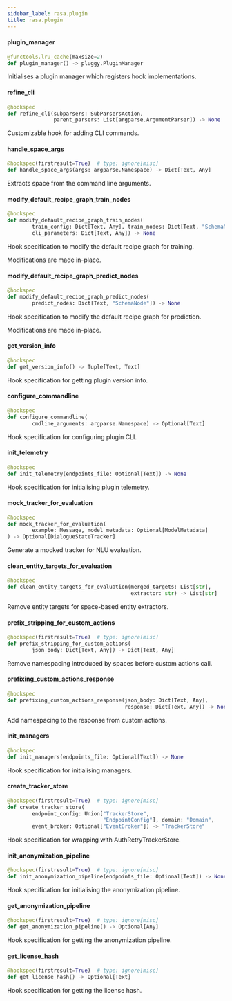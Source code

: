 ```yaml
---
sidebar_label: rasa.plugin
title: rasa.plugin
---
```

#### plugin\_manager

```python
@functools.lru_cache(maxsize=2)
def plugin_manager() -> pluggy.PluginManager
```

Initialises a plugin manager which registers hook implementations.

#### refine\_cli

```python
@hookspec
def refine_cli(subparsers: SubParsersAction,
               parent_parsers: List[argparse.ArgumentParser]) -> None
```

Customizable hook for adding CLI commands.

#### handle\_space\_args

```python
@hookspec(firstresult=True)  # type: ignore[misc]
def handle_space_args(args: argparse.Namespace) -> Dict[Text, Any]
```

Extracts space from the command line arguments.

#### modify\_default\_recipe\_graph\_train\_nodes

```python
@hookspec
def modify_default_recipe_graph_train_nodes(
        train_config: Dict[Text, Any], train_nodes: Dict[Text, "SchemaNode"],
        cli_parameters: Dict[Text, Any]) -> None
```

Hook specification to modify the default recipe graph for training.

Modifications are made in-place.

#### modify\_default\_recipe\_graph\_predict\_nodes

```python
@hookspec
def modify_default_recipe_graph_predict_nodes(
        predict_nodes: Dict[Text, "SchemaNode"]) -> None
```

Hook specification to modify the default recipe graph for prediction.

Modifications are made in-place.

#### get\_version\_info

```python
@hookspec
def get_version_info() -> Tuple[Text, Text]
```

Hook specification for getting plugin version info.

#### configure\_commandline

```python
@hookspec
def configure_commandline(
        cmdline_arguments: argparse.Namespace) -> Optional[Text]
```

Hook specification for configuring plugin CLI.

#### init\_telemetry

```python
@hookspec
def init_telemetry(endpoints_file: Optional[Text]) -> None
```

Hook specification for initialising plugin telemetry.

#### mock\_tracker\_for\_evaluation

```python
@hookspec
def mock_tracker_for_evaluation(
        example: Message, model_metadata: Optional[ModelMetadata]
) -> Optional[DialogueStateTracker]
```

Generate a mocked tracker for NLU evaluation.

#### clean\_entity\_targets\_for\_evaluation

```python
@hookspec
def clean_entity_targets_for_evaluation(merged_targets: List[str],
                                        extractor: str) -> List[str]
```

Remove entity targets for space-based entity extractors.

#### prefix\_stripping\_for\_custom\_actions

```python
@hookspec(firstresult=True)  # type: ignore[misc]
def prefix_stripping_for_custom_actions(
        json_body: Dict[Text, Any]) -> Dict[Text, Any]
```

Remove namespacing introduced by spaces before custom actions call.

#### prefixing\_custom\_actions\_response

```python
@hookspec
def prefixing_custom_actions_response(json_body: Dict[Text, Any],
                                      response: Dict[Text, Any]) -> None
```

Add namespacing to the response from custom actions.

#### init\_managers

```python
@hookspec
def init_managers(endpoints_file: Optional[Text]) -> None
```

Hook specification for initialising managers.

#### create\_tracker\_store

```python
@hookspec(firstresult=True)  # type: ignore[misc]
def create_tracker_store(
        endpoint_config: Union["TrackerStore",
                               "EndpointConfig"], domain: "Domain",
        event_broker: Optional["EventBroker"]) -> "TrackerStore"
```

Hook specification for wrapping with AuthRetryTrackerStore.

#### init\_anonymization\_pipeline

```python
@hookspec(firstresult=True)  # type: ignore[misc]
def init_anonymization_pipeline(endpoints_file: Optional[Text]) -> None
```

Hook specification for initialising the anonymization pipeline.

#### get\_anonymization\_pipeline

```python
@hookspec(firstresult=True)  # type: ignore[misc]
def get_anonymization_pipeline() -> Optional[Any]
```

Hook specification for getting the anonymization pipeline.

#### get\_license\_hash

```python
@hookspec(firstresult=True)  # type: ignore[misc]
def get_license_hash() -> Optional[Text]
```

Hook specification for getting the license hash.

